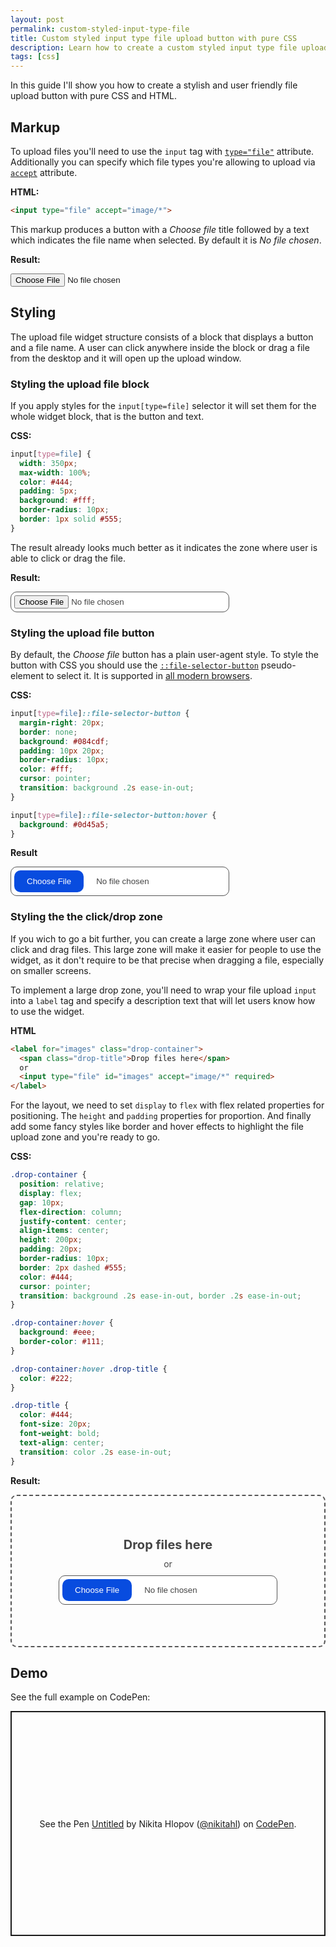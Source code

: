 ```yaml
---
layout: post
permalink: custom-styled-input-type-file
title: Custom styled input type file upload button with pure CSS
description: Learn how to create a custom styled input type file upload button with drop zone only with pure CSS and HTML
tags: [css]
---
```


In this guide I'll show you how to create a stylish and user friendly file upload button with pure CSS and HTML.

<style>
  .drop-container {
    position: relative;
    display: flex;
    gap: 10px;
    flex-direction: column;
    justify-content: center;
    align-items: center;
    height: 200px;
    padding: 20px;
    border-radius: 10px;
    border: 2px dashed #555;
    color: #444;
    cursor: pointer;
    transition: background .2s ease-in-out, border .2s ease-in-out;
  }

  .drop-container:hover {
    background: #eee;
    border-color: #111;
  }

  .drop-container:hover .drop-title {
    color: #222;
  }

  .drop-title {
    color: #444;
    font-size: 20px;
    font-weight: bold;
    text-align: center;
    transition: color .2s ease-in-out;
  }
  .file-block {
    width: 350px;
    max-width: 100%;
    color: #444;
    padding: 5px;
    background: #fff;
    border-radius: 10px;
    border: 1px solid #555;
  }
  .file::file-selector-button {
    margin-right: 20px;
    border: none;
    background: #084cdf;
    padding: 10px 20px;
    border-radius: 10px;
    color: #fff;
    cursor: pointer;
    transition: background .2s ease-in-out;
  }
  .file::file-selector-button:hover {
    background: #0d45a5;
  }
</style>


## Markup

To upload files you'll need to use the `input` tag with [`type="file"`](https://developer.mozilla.org/en-US/docs/Web/HTML/Element/input/file) attribute. Additionally you can specify which file types you're allowing to upload via [`accept`](https://developer.mozilla.org/en-US/docs/Web/HTML/Attributes/accept) attribute.

**HTML:**

```html
<input type="file" accept="image/*">
```

This markup produces a button with a *Choose file* title followed by a text which indicates the file name when selected. By default it is *No file chosen*.

**Result:**

<input type="file" accept="image/*">

## Styling

The upload file widget structure consists of a block that displays a button and a file name. A user can click anywhere inside the block or drag a file from the desktop and it will open up the upload window.

### Styling the upload file block

If you apply styles for the `input[type=file]` selector it will set them for the whole widget block, that is the button and text.

**CSS:**

```css
input[type=file] {
  width: 350px;
  max-width: 100%;
  color: #444;
  padding: 5px;
  background: #fff;
  border-radius: 10px;
  border: 1px solid #555;
}
```

The result already looks much better as it indicates the zone where user is able to click or drag the file.

**Result:**

<input class="file-block" type="file" accept="image/*">

### Styling the upload file button

By default, the *Choose file* button has a plain user-agent style. To style the button with CSS you should use the [`::file-selector-button`](https://developer.mozilla.org/en-US/docs/Web/CSS/::file-selector-button) pseudo-element to select it. It is supported in [all modern browsers](https://caniuse.com/mdn-css_selectors_file-selector-button).

**CSS:**

```css
input[type=file]::file-selector-button {
  margin-right: 20px;
  border: none;
  background: #084cdf;
  padding: 10px 20px;
  border-radius: 10px;
  color: #fff;
  cursor: pointer;
  transition: background .2s ease-in-out;
}

input[type=file]::file-selector-button:hover {
  background: #0d45a5;
}
```

**Result**

<input class="file file-block" type="file" accept="image/*">

### Styling the the click/drop zone

If you wich to go a bit further, you can create a large zone where user can click and drag files. This large zone will make it easier for people to use the widget, as it don't require to be that precise when dragging a file, especially on smaller screens.

To implement a large drop zone, you'll need to wrap your file upload `input` into a `label` tag and specify a description text that will let users know how to use the widget.

**HTML**

```html
<label for="images" class="drop-container">
  <span class="drop-title">Drop files here</span>
  or
  <input type="file" id="images" accept="image/*" required>
</label>
```

For the layout, we need to set `display` to `flex` with flex related properties for positioning. The `height` and `padding` properties for proportion. And finally add some fancy styles like border and hover effects to highlight the file upload zone and you're ready to go.

**CSS:**

```css
.drop-container {
  position: relative;
  display: flex;
  gap: 10px;
  flex-direction: column;
  justify-content: center;
  align-items: center;
  height: 200px;
  padding: 20px;
  border-radius: 10px;
  border: 2px dashed #555;
  color: #444;
  cursor: pointer;
  transition: background .2s ease-in-out, border .2s ease-in-out;
}

.drop-container:hover {
  background: #eee;
  border-color: #111;
}

.drop-container:hover .drop-title {
  color: #222;
}

.drop-title {
  color: #444;
  font-size: 20px;
  font-weight: bold;
  text-align: center;
  transition: color .2s ease-in-out;
}
```

**Result:**

<label for="images" class="drop-container">
  <span class="drop-title">Drop files here</span>
  or
  <input class="file file-block" type="file" id="images" accept="image/*" required>
</label>


## Demo

See the full example on CodePen:

<p class="codepen" data-height="360" data-default-tab="html,result" data-slug-hash="oNqYaaQ" data-user="nikitahl" style="height: 360px; box-sizing: border-box; display: flex; align-items: center; justify-content: center; border: 2px solid; margin: 1em 0; padding: 1em;">
  <span>See the Pen <a href="https://codepen.io/nikitahl/pen/oNqYaaQ">
  Untitled</a> by Nikita Hlopov (<a href="https://codepen.io/nikitahl">@nikitahl</a>)
  on <a href="https://codepen.io">CodePen</a>.</span>
</p>
<script async src="https://cpwebassets.codepen.io/assets/embed/ei.js"></script>
